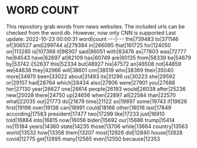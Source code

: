 # WORD COUNT
This repository grab words from news websites. The included urls can be checked from the word.db.
However, now only CNN is supported
Last update: 2022-10-23 00:00:31
word|count
---|---
the|739483
to|371146
of|306527
and|299744
a|279384
in|266095
that|161725
for|124050
on|113285
is|107368
it|98307
said|86051
with|83476
as|77803
was|72777
he|64543
have|62697
at|62109
has|60749
are|60135
from|58339
be|54679
by|53742
i|52637
this|52334
but|48927
his|47572
an|46508
not|44859
we|44638
they|42966
will|38601
cnn|38519
who|38369
their|35040
more|34970
been|33022
about|31493
its|31296
us|30223
she|29592
or|29157
had|28764
which|28434
also|27906
were|27901
you|27688
her|27130
year|26627
one|26614
people|26193
would|26038
after|25236
new|25028
there|24750
up|24656
when|22897
all|22584
than|22570
what|22035
out|21773
do|21679
time|21122
so|19897
some|19743
if|19626
first|19196
over|19136
can|18991
could|18166
other|18016
last|17849
according|17583
president|17477
two|17299
like|17233
just|16910
told|16884
into|16815
now|16056
biden|15692
our|15686
trump|15414
no|15184
years|14360
state|14235
those|13706
while|13664
country|13563
world|13532
how|13356
them|13207
most|12926
did|12840
house|12828
covid|12775
get|12695
many|12565
even|12550
because|12353
